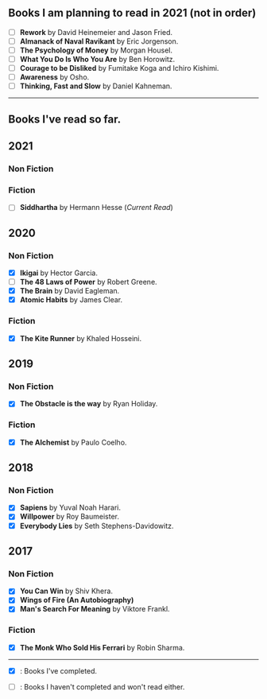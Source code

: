 
## Books I am planning to read in 2021 (not in order)
- [ ] **Rework** by David Heinemeier and Jason Fried.
- [ ] **Almanack of Naval Ravikant** by Eric Jorgenson.
- [ ] **The Psychology of Money** by Morgan Housel.
- [ ] **What You Do Is Who You Are** by Ben Horowitz.
- [ ] **Courage to be Disliked** by Fumitake Koga and Ichiro Kishimi.
- [ ] **Awareness** by Osho.
- [ ] **Thinking, Fast and Slow** by Daniel Kahneman.

<hr/>

## Books I've read so far.
## 2021
### Non Fiction

### Fiction
- [ ] **Siddhartha** by Hermann Hesse (_Current Read_)


## 2020

### Non Fiction
- [x] **Ikigai** by Hector Garcia.
- [ ] **The 48 Laws of Power** by Robert Greene.
- [x] **The Brain** by David Eagleman.
- [x] **Atomic Habits** by James Clear.

### Fiction
- [x] **The Kite Runner** by Khaled Hosseini.

## 2019

### Non Fiction
- [x] **The Obstacle is the way** by Ryan Holiday.

### Fiction
- [x] **The Alchemist** by Paulo Coelho.


## 2018

### Non Fiction
- [x] **Sapiens** by Yuval Noah Harari.
- [x] **Willpower** by Roy Baumeister.
- [x] **Everybody Lies** by Seth Stephens-Davidowitz.

## 2017

### Non Fiction
- [x] **You Can Win** by Shiv Khera.
- [x] **Wings of Fire (An Autobiography)**
- [x] **Man's Search For Meaning** by Viktore Frankl.

### Fiction
- [x] **The Monk Who Sold His Ferrari** by Robin Sharma. 

<hr/>

- [x] : Books I've completed.
- [ ] : Books I haven't completed and won't read either.

